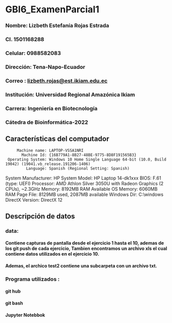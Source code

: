 # GBI6_ExamenParcial1 

### Nombre: Lizbeth Estefanía Rojas Estrada
### CI. 1501168288
### Celular: 0988582083
### Dirección: Tena-Napo-Ecuador
### Correo : lizbeth.rojas@est.ikiam.edu.ec 
### Institución: Universidad Regional Amazónica Ikiam
### Carrera: Ingeniería en Biotecnología
### Cátedra de Bioinformática-2022

## Características del computador 

         Machine name: LAPTOP-VSSA1NRI
           Machine Id: {16B779A1-8B27-48BE-9775-8D8F191565B3}
     Operating System: Windows 10 Home Single Language 64-bit (10.0, Build 19042) (19041.vb_release.191206-1406)
             Language: Spanish (Regional Setting: Spanish)
  System Manufacturer: HP
         System Model: HP Laptop 14-dk1xxx
                 BIOS: F.61 (type: UEFI)
            Processor: AMD Athlon Silver 3050U with Radeon Graphics    (2 CPUs), ~2.3GHz
               Memory: 8192MB RAM
  Available OS Memory: 6060MB RAM
            Page File: 8129MB used, 2087MB available
          Windows Dir: C:\windows
      DirectX Version: DirectX 12
      
## Descripción de datos 

### data: 
#### Contiene capturas de pantalla desde el ejercicio 1 hasta el 10, ademas de los git push de cada ejercicio, Tambien encontramos un archivo xls el cual contiene datos utilizados en el ejercicio 10. 
#### Ademas, el archico test2 contiene una subcarpeta con un archivo txt. 


### Programa utilizados :

#### git hub
#### git bash 
#### Jupyter Notebbok

